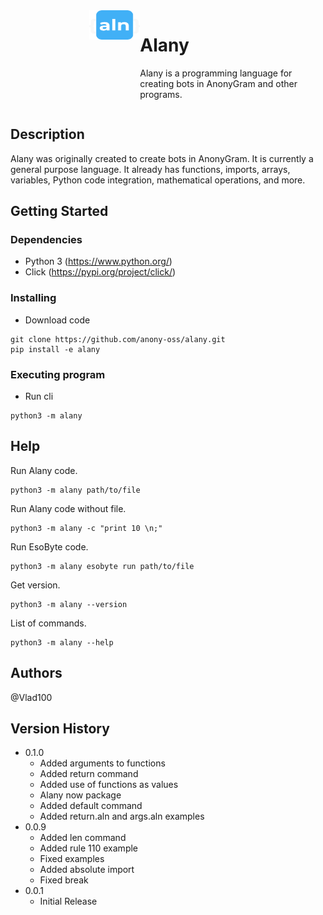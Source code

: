 <div style="display: flex;">
    <div>
        <img src="images/logo.png" alt="Logo" width="39%" height="30%" align="right">
    </div>
    <div>

# Alany 

Alany is a programming language for creating bots in AnonyGram and other programs.
⁣
    </div>
</div>

## Description

Alany was originally created to create bots in AnonyGram. It is currently a general purpose language. It already has functions, imports, arrays, variables, Python code integration, mathematical operations, and more.

## Getting Started

### Dependencies

* Python 3 (https://www.python.org/)
* Click (https://pypi.org/project/click/)

### Installing

* Download code
```
git clone https://github.com/anony-oss/alany.git
pip install -e alany
```

### Executing program

* Run cli
```
python3 -m alany
```

## Help

Run Alany code.
```
python3 -m alany path/to/file
```

Run Alany code without file.
```
python3 -m alany -c "print 10 \n;"
```

Run EsoByte code.
```
python3 -m alany esobyte run path/to/file
```

Get version.
```
python3 -m alany --version
```

List of commands.
```
python3 -m alany --help
```

## Authors

@Vlad100

## Version History
* 0.1.0
    * Added arguments to functions
    * Added return command
    * Added use of functions as values
    * Alany now package
    * Added default command
    * Added return.aln and args.aln examples
* 0.0.9
    * Added len command
    * Added rule 110 example
    * Fixed examples
    * Added absolute import
    * Fixed break
* 0.0.1
    * Initial Release
